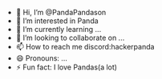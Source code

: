 - 👋 Hi, I’m @PandaPandason
- 👀 I’m interested in Panda
- 🌱 I’m currently learning ...
- 💞️ I’m looking to collaborate on ...
- 📫 How to reach me discord:hackerpanda
- 😄 Pronouns: ...
- ⚡ Fun fact: I love Pandas(a lot)

<!---
PandaPandason/PandaPandason is a ✨ special ✨ repository because its `README.md` (this file) appears on your GitHub profile.
You can click the Preview link to take a look at your changes.
--->
